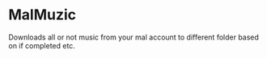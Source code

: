 # MalMuzic
Downloads all or not music from your mal account to different folder based on if completed etc.
